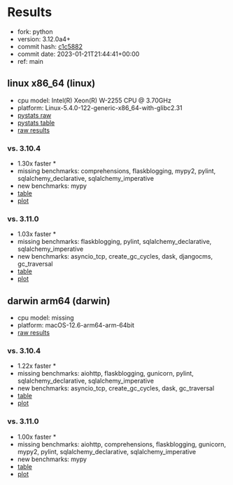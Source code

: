 # Results

- fork: python
- version: 3.12.0a4+
- commit hash: [c1c5882](https://github.com/python/cpython/commit/c1c5882)
- commit date: 2023-01-21T21:44:41+00:00
- ref: main

## linux x86_64 (linux)

- cpu model: Intel(R) Xeon(R) W-2255 CPU @ 3.70GHz
- platform: Linux-5.4.0-122-generic-x86_64-with-glibc2.31
- [pystats raw](bm-20230121-linux-x86_64-python-main-3.12.0a4%2B-c1c5882-pystats.json)
- [pystats table](bm-20230121-linux-x86_64-python-main-3.12.0a4%2B-c1c5882-pystats.md)
- [raw results](bm-20230121-linux-x86_64-python-main-3.12.0a4%2B-c1c5882.json)

### vs. 3.10.4

- 1.30x faster \*
- missing benchmarks: comprehensions, flaskblogging, mypy2, pylint, sqlalchemy_declarative, sqlalchemy_imperative
- new benchmarks: mypy
- [table](bm-20230121-linux-x86_64-python-main-3.12.0a4%2B-c1c5882-vs-3.10.4.md)
- [plot](bm-20230121-linux-x86_64-python-main-3.12.0a4%2B-c1c5882-vs-3.10.4.png)

### vs. 3.11.0

- 1.03x faster \*
- missing benchmarks: flaskblogging, pylint, sqlalchemy_declarative, sqlalchemy_imperative
- new benchmarks: asyncio_tcp, create_gc_cycles, dask, djangocms, gc_traversal
- [table](bm-20230121-linux-x86_64-python-main-3.12.0a4%2B-c1c5882-vs-3.11.0.md)
- [plot](bm-20230121-linux-x86_64-python-main-3.12.0a4%2B-c1c5882-vs-3.11.0.png)

## darwin arm64 (darwin)

- cpu model: missing
- platform: macOS-12.6-arm64-arm-64bit
- [raw results](bm-20230121-darwin-arm64-python-main-3.12.0a4%2B-c1c5882.json)

### vs. 3.10.4

- 1.22x faster \*
- missing benchmarks: aiohttp, flaskblogging, gunicorn, pylint, sqlalchemy_declarative, sqlalchemy_imperative
- new benchmarks: asyncio_tcp, create_gc_cycles, dask, gc_traversal
- [table](bm-20230121-darwin-arm64-python-main-3.12.0a4%2B-c1c5882-vs-3.10.4.md)
- [plot](bm-20230121-darwin-arm64-python-main-3.12.0a4%2B-c1c5882-vs-3.10.4.png)

### vs. 3.11.0

- 1.00x faster \*
- missing benchmarks: aiohttp, comprehensions, flaskblogging, gunicorn, mypy2, pylint, sqlalchemy_declarative, sqlalchemy_imperative
- new benchmarks: mypy
- [table](bm-20230121-darwin-arm64-python-main-3.12.0a4%2B-c1c5882-vs-3.11.0.md)
- [plot](bm-20230121-darwin-arm64-python-main-3.12.0a4%2B-c1c5882-vs-3.11.0.png)


